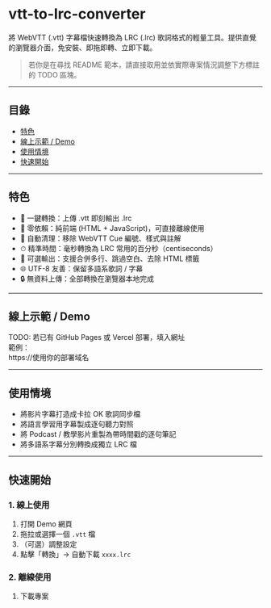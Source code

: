 # vtt-to-lrc-converter

將 WebVTT (.vtt) 字幕檔快速轉換為 LRC (.lrc) 歌詞格式的輕量工具。提供直覺的瀏覽器介面，免安裝、即拖即轉、立即下載。

> 若你是在尋找 README 範本，請直接取用並依實際專案情況調整下方標註的 TODO 區塊。

---

## 目錄
- [特色](#特色)
- [線上示範 / Demo](#線上示範--demo)
- [使用情境](#使用情境)
- [快速開始](#快速開始)
---

## 特色
- 🔄 一鍵轉換：上傳 .vtt 即刻輸出 .lrc
- 🧪 零依賴：純前端 (HTML + JavaScript)，可直接離線使用
- 🧹 自動清理：移除 WebVTT Cue 編號、樣式與註解
- ⏱ 精準時間：毫秒轉換為 LRC 常用的百分秒（centiseconds）
- 📝 可選輸出：支援合併多行、跳過空白、去除 HTML 標籤
- 🌐 UTF-8 友善：保留多語系歌詞 / 字幕
- 🔒 無資料上傳：全部轉換在瀏覽器本地完成

---

## 線上示範 / Demo
TODO: 若已有 GitHub Pages 或 Vercel 部署，填入網址  
範例：  
https://使用你的部署域名

---

## 使用情境
- 將影片字幕打造成卡拉 OK 歌詞同步檔
- 將語言學習用字幕製成逐句聽力對照
- 將 Podcast / 教學影片重製為帶時間戳的逐句筆記
- 將多語系字幕分別轉換成獨立 LRC 檔

---

## 快速開始

### 1. 線上使用
1. 打開 Demo 網頁
2. 拖拉或選擇一個 `.vtt` 檔
3. （可選）調整設定
4. 點擊「轉換」→ 自動下載 `xxxx.lrc`

### 2. 離線使用
1. 下載專案
